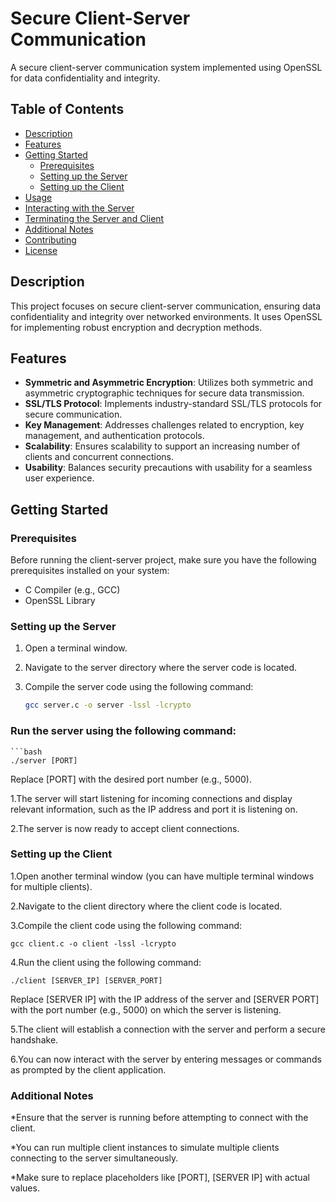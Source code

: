 # Secure Client-Server Communication

A secure client-server communication system implemented using OpenSSL for data confidentiality and integrity.

## Table of Contents

- [Description](#description)
- [Features](#features)
- [Getting Started](#getting-started)
  - [Prerequisites](#prerequisites)
  - [Setting up the Server](#setting-up-the-server)
  - [Setting up the Client](#setting-up-the-client)
- [Usage](#usage)
- [Interacting with the Server](#interacting-with-the-server)
- [Terminating the Server and Client](#terminating-the-server-and-client)
- [Additional Notes](#additional-notes)
- [Contributing](#contributing)
- [License](#license)

## Description

This project focuses on secure client-server communication, ensuring data confidentiality and integrity over networked environments. It uses OpenSSL for implementing robust encryption and decryption methods.

## Features

- **Symmetric and Asymmetric Encryption**: Utilizes both symmetric and asymmetric cryptographic techniques for secure data transmission.
- **SSL/TLS Protocol**: Implements industry-standard SSL/TLS protocols for secure communication.
- **Key Management**: Addresses challenges related to encryption, key management, and authentication protocols.
- **Scalability**: Ensures scalability to support an increasing number of clients and concurrent connections.
- **Usability**: Balances security precautions with usability for a seamless user experience.

## Getting Started

### Prerequisites

Before running the client-server project, make sure you have the following prerequisites installed on your system:

- C Compiler (e.g., GCC)
- OpenSSL Library

### Setting up the Server

1. Open a terminal window.
2. Navigate to the server directory where the server code is located.
3. Compile the server code using the following command:

   ```bash
   gcc server.c -o server -lssl -lcrypto
### Run the server using the following command:
    ```bash
    ./server [PORT]
 Replace [PORT] with the desired port number (e.g., 5000).

1.The server will start listening for incoming connections and display relevant information, such as the IP address and port it is listening on.

2.The server is now ready to accept client connections.

### Setting up the Client
1.Open another terminal window (you can have multiple terminal windows for multiple clients).

2.Navigate to the client directory where the client code is located.

3.Compile the client code using the following command:

    gcc client.c -o client -lssl -lcrypto
4.Run the client using the following command:

    ./client [SERVER_IP] [SERVER_PORT]
   Replace [SERVER IP] with the IP address of the server and [SERVER PORT] with the port number (e.g., 5000) on which the server is listening.

5.The client will establish a connection with the server and perform a secure handshake.

6.You can now interact with the server by entering messages or commands as prompted by the client application.

### Additional Notes

*Ensure that the server is running before attempting to connect with the client.
  
*You can run multiple client instances to simulate multiple clients connecting to the server simultaneously.
  
*Make sure to replace placeholders like [PORT], [SERVER IP] with actual values.

